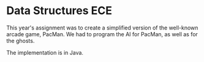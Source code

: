 # Data Structures ECE

This year's assignment was to create a simplified version of the well-known arcade game, PacMan.
We had to program the AI for PacMan, as well as for the ghosts.

The implementation is in Java.